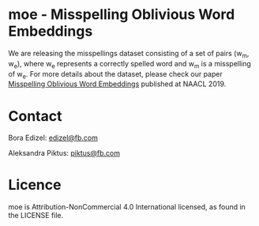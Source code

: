 # moe - Misspelling Oblivious Word Embeddings

We are releasing the misspellings dataset consisting of a set of pairs (w<sub>m</sub>, w<sub>e</sub>), where w<sub>e</sub> represents a correctly spelled word and w<sub>m</sub> is a misspelling of w<sub>e</sub>. 
For more details about the dataset, please check our paper [Misspelling Oblivious Word Embeddings](https://arxiv.org/abs/1905.09755) published at NAACL 2019.

# Contact
Bora Edizel: edizel@fb.com

Aleksandra Piktus: piktus@fb.com

# Licence
moe is Attribution-NonCommercial 4.0 International licensed, as found in the LICENSE file.
